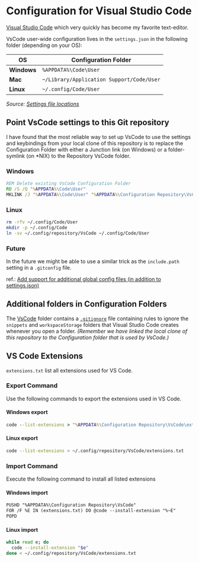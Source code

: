 # Configuration for Visual Studio Code

[Visual Studio Code](https://code.visualstudio.com/) which very quickly has become my favorite text-editor.

VsCode user-wide configuration lives in the `settings.json` in the following folder (depending on your OS):

| OS | Configuration Folder |
| - | - |
| **Windows** | `%APPDATA%\Code\User` |
| **Mac** | `~/Library/Application Support/Code/User` |
| **Linux** | `~/.config/Code/User` |

*Source: [Settings file locations](https://code.visualstudio.com/docs/getstarted/settings#_settings-file-locations)*

## Point VsCode settings to this Git repository

I have found that the most reliable way to set up VsCode to use the settings and keybindings from your local clone of this repository is to replace the Configuration Folder with either a Junction link (on Windows) or a folder-symlink (on *NIX) to the Repository VsCode folder.

### Windows

``` cmd
REM Delete existing VsCode Configuration Folder
RD /S /Q "%APPDATA%\Code\User"
MKLINK /J "%APPDATA%\Code\User" "%APPDATA%\Configuration Repository\VsCode"
```

### Linux

``` sh
rm -rfv ~/.config/Code/User
mkdir -p ~/.config/Code
ln -sv ~/.config/repository/VsCode ~/.config/Code/User
```

### Future

In the future we might be able to use a similar trick as the `include.path` setting in a `.gitconfig` file.

ref.: [Add support for additional global config files (in addition to settings.json)](https://github.com/Microsoft/vscode/issues/17634)

## Additional folders in Configuration Folders

The [VsCode](../VsCode) folder contains a [`.gitignore`](./.gitignore) file containing rules to ignore the `snippets` and `workspaceStorage` folders that Visual Studio Code creates whenever you open a folder. *(Remember we have linked the local clone of this repository to the Configuration folder that is used by VsCode.)*

## VS Code Extensions

`extensions.txt` list all extensions used for VS Code.

### Export Command

Use the following commands to export the extensions used in VS Code.

#### Windows export

``` bat
code --list-extensions > "%APPDATA%\Configuration Repository\VsCode\extensions.txt"
```

#### Linux export

``` sh
code --list-extensions > ~/.config/repository/VsCode/extensions.txt
```

### Import Command

Execute the following command to install all listed extensions

#### Windows import

``` txt
PUSHD "%APPDATA%\Configuration Repository\VsCode"
FOR /F %E IN (extensions.txt) DO @code --install-extension "%~E"
POPD
```

#### Linux import

``` sh
while read e; do
  code --install-extension "$e"
done < ~/.config/repository/VsCode/extensions.txt
```
